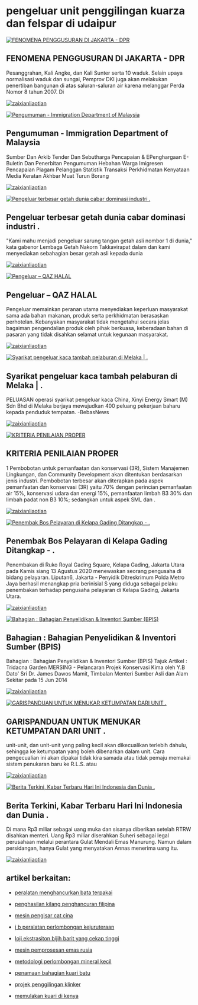 # pengeluar unit penggilingan kuarza dan felspar di udaipur
<a href="https://mnn.zoosnet.net/LR/Chatpre.aspx?id=MNN94995150&p=https://topgrinding.com/" target="_blank">![FENOMENA PENGGUSURAN DI JAKARTA - DPR](https://github.com/technlg/images/blob/main/7.jpg)</a>
## FENOMENA PENGGUSURAN DI JAKARTA - DPR
Pesanggrahan, Kali Angke, dan Kali Sunter serta 10 waduk. Selain upaya normalisasi waduk dan sungai, Pemprov DKI juga akan melakukan penertiban bangunan di atas saluran-saluran air karena melanggar Perda Nomor 8 tahun 2007. Di
<a href="https://mnn.zoosnet.net/LR/Chatpre.aspx?id=MNN94995150&p=https://topgrinding.com/" target="_blank"><img src="https://github.com/technlg/images/raw/main/chat11.jpg" alt="zaixianliaotian"/></a><a href="//whatsapp.shibangsoft.com/WhatsApp.php" ><img src="https://github.com/technlg/images/raw/main/chat11.png" alt=""></a>
<a href="https://mnn.zoosnet.net/LR/Chatpre.aspx?id=MNN94995150&p=https://topgrinding.com/" target="_blank">![Pengumuman - Immigration Department of Malaysia](https://github.com/technlg/images/blob/main/24.jpg)</a>
## Pengumuman - Immigration Department of Malaysia
Sumber Dan Arkib Tender Dan Sebutharga Pencapaian & EPenghargaan E-Buletin Dan Penerbitan Pengumuman Hebahan Warga Imigresen Pencapaian Piagam Pelanggan Statistik Transaksi Perkhidmatan Kenyataan Media Keratan Akhbar Muat Turun Borang
<a href="https://mnn.zoosnet.net/LR/Chatpre.aspx?id=MNN94995150&p=https://topgrinding.com/" target="_blank"><img src="https://github.com/technlg/images/raw/main/chat11.jpg" alt="zaixianliaotian"/></a><a href="//whatsapp.shibangsoft.com/WhatsApp.php" ><img src="https://github.com/technlg/images/raw/main/chat11.png" alt=""></a>
<a href="https://mnn.zoosnet.net/LR/Chatpre.aspx?id=MNN94995150&p=https://topgrinding.com/" target="_blank">![Pengeluar terbesar getah dunia cabar dominasi industri .](https://github.com/technlg/images/blob/main/60.jpg)</a>
## Pengeluar terbesar getah dunia cabar dominasi industri .
"Kami mahu menjadi pengeluar sarung tangan getah asli nombor 1 di dunia," kata gabenor Lembaga Getah Nakorn Takkavirapat dalam  dan kami menyediakan sebahagian besar getah asli kepada dunia 
<a href="https://mnn.zoosnet.net/LR/Chatpre.aspx?id=MNN94995150&p=https://topgrinding.com/" target="_blank"><img src="https://github.com/technlg/images/raw/main/chat11.jpg" alt="zaixianliaotian"/></a><a href="//whatsapp.shibangsoft.com/WhatsApp.php" ><img src="https://github.com/technlg/images/raw/main/chat11.png" alt=""></a>
<a href="https://mnn.zoosnet.net/LR/Chatpre.aspx?id=MNN94995150&p=https://topgrinding.com/" target="_blank">![Pengeluar – QAZ HALAL](https://github.com/technlg/images/blob/main/61.jpg)</a>
## Pengeluar – QAZ HALAL
Pengeluar memainkan peranan utama menyediakan keperluan masyarakat sama ada bahan makanan, produk serta perkhidmatan berasaskan perhotelan. Kebanyakan masyarakat tidak mengetahui secara jelas bagaiman pengendalian produk oleh pihak berkuasa, keberadaan bahan di pasaran yang tidak disahkan selamat untuk kegunaan masyarakat.
<a href="https://mnn.zoosnet.net/LR/Chatpre.aspx?id=MNN94995150&p=https://topgrinding.com/" target="_blank"><img src="https://github.com/technlg/images/raw/main/chat11.jpg" alt="zaixianliaotian"/></a><a href="//whatsapp.shibangsoft.com/WhatsApp.php" ><img src="https://github.com/technlg/images/raw/main/chat11.png" alt=""></a>
<a href="https://mnn.zoosnet.net/LR/Chatpre.aspx?id=MNN94995150&p=https://topgrinding.com/" target="_blank">![Syarikat pengeluar kaca tambah pelaburan di Melaka | .](https://github.com/technlg/images/blob/main/46.jpg)</a>
## Syarikat pengeluar kaca tambah pelaburan di Melaka | .
PELUASAN operasi syarikat pengeluar kaca China, Xinyi Energy Smart (M) Sdn Bhd di Melaka berjaya mewujudkan 400 peluang pekerjaan baharu kepada penduduk tempatan. -BebasNews
<a href="https://mnn.zoosnet.net/LR/Chatpre.aspx?id=MNN94995150&p=https://topgrinding.com/" target="_blank"><img src="https://github.com/technlg/images/raw/main/chat11.jpg" alt="zaixianliaotian"/></a><a href="//whatsapp.shibangsoft.com/WhatsApp.php" ><img src="https://github.com/technlg/images/raw/main/chat11.png" alt=""></a>
<a href="https://mnn.zoosnet.net/LR/Chatpre.aspx?id=MNN94995150&p=https://topgrinding.com/" target="_blank">![KRITERIA PENILAIAN PROPER](https://github.com/technlg/images/blob/main/48.jpg)</a>
## KRITERIA PENILAIAN PROPER
1 Pembobotan untuk pemanfaatan dan konservasi (3R), Sistem Manajemen Lingkungan, dan Community Development akan ditentukan berdasarkan jenis industri. Pembobotan terbesar akan diterapkan pada aspek pemanfaatan dan konservasi (3R) yaitu 70% dengan perincian pemanfaatan air 15%, konservasi udara dan energi 15%, pemanfaatan limbah B3 30% dan limbah padat non B3 10%; sedangkan untuk aspek SML dan .
<a href="https://mnn.zoosnet.net/LR/Chatpre.aspx?id=MNN94995150&p=https://topgrinding.com/" target="_blank"><img src="https://github.com/technlg/images/raw/main/chat11.jpg" alt="zaixianliaotian"/></a><a href="//whatsapp.shibangsoft.com/WhatsApp.php" ><img src="https://github.com/technlg/images/raw/main/chat11.png" alt=""></a>
<a href="https://mnn.zoosnet.net/LR/Chatpre.aspx?id=MNN94995150&p=https://topgrinding.com/" target="_blank">![Penembak Bos Pelayaran di Kelapa Gading Ditangkap - .](https://github.com/technlg/images/blob/main/59.jpg)</a>
## Penembak Bos Pelayaran di Kelapa Gading Ditangkap - .
Penembakan di Ruko Royal Gading Square, Kelapa Gading, Jakarta Utara pada Kamis siang 13 Agustus 2020 menewaskan seorang pengusaha di bidang pelayaran. Liputan6, Jakarta - Penyidik Ditreskrimum Polda Metro Jaya berhasil menangkap pria berinisial S yang diduga sebagai pelaku penembakan terhadap pengusaha pelayaran di Kelapa Gading, Jakarta Utara.
<a href="https://mnn.zoosnet.net/LR/Chatpre.aspx?id=MNN94995150&p=https://topgrinding.com/" target="_blank"><img src="https://github.com/technlg/images/raw/main/chat11.jpg" alt="zaixianliaotian"/></a><a href="//whatsapp.shibangsoft.com/WhatsApp.php" ><img src="https://github.com/technlg/images/raw/main/chat11.png" alt=""></a>
<a href="https://mnn.zoosnet.net/LR/Chatpre.aspx?id=MNN94995150&p=https://topgrinding.com/" target="_blank">![Bahagian : Bahagian Penyelidikan & Inventori Sumber (BPIS)](https://github.com/technlg/images/blob/main/7.jpg)</a>
## Bahagian : Bahagian Penyelidikan & Inventori Sumber (BPIS)
Bahagian : Bahagian Penyelidikan & Inventori Sumber (BPIS) Tajuk Artikel : Tridacna Garden MERSING - Pelancaran Projek Konservasi Kima oleh Y.B Dato' Sri Dr. James Dawos Mamit, Timbalan Menteri Sumber Asli dan Alam Sekitar pada 15 Jun 2014
<a href="https://mnn.zoosnet.net/LR/Chatpre.aspx?id=MNN94995150&p=https://topgrinding.com/" target="_blank"><img src="https://github.com/technlg/images/raw/main/chat11.jpg" alt="zaixianliaotian"/></a><a href="//whatsapp.shibangsoft.com/WhatsApp.php" ><img src="https://github.com/technlg/images/raw/main/chat11.png" alt=""></a>
<a href="https://mnn.zoosnet.net/LR/Chatpre.aspx?id=MNN94995150&p=https://topgrinding.com/" target="_blank">![GARISPANDUAN UNTUK MENUKAR KETUMPATAN DARI UNIT .](https://github.com/technlg/images/blob/main/64.jpg)</a>
## GARISPANDUAN UNTUK MENUKAR KETUMPATAN DARI UNIT .
unit-unit, dan unit-unit yang paling kecil akan dikecualikan terlebih dahulu, sehingga ke ketumpatan yang boleh dibenarkan dalam unit. Cara pengecualian ini akan dipakai tidak kira samada atau tidak pemaju memakai sistem penukaran baru ke R.L.S. atau 
<a href="https://mnn.zoosnet.net/LR/Chatpre.aspx?id=MNN94995150&p=https://topgrinding.com/" target="_blank"><img src="https://github.com/technlg/images/raw/main/chat11.jpg" alt="zaixianliaotian"/></a><a href="//whatsapp.shibangsoft.com/WhatsApp.php" ><img src="https://github.com/technlg/images/raw/main/chat11.png" alt=""></a>
<a href="https://mnn.zoosnet.net/LR/Chatpre.aspx?id=MNN94995150&p=https://topgrinding.com/" target="_blank">![Berita Terkini, Kabar Terbaru Hari Ini Indonesia dan Dunia .](https://github.com/technlg/images/blob/main/53.jpg)</a>
## Berita Terkini, Kabar Terbaru Hari Ini Indonesia dan Dunia .
Di mana Rp3 miliar sebagai uang muka dan sisanya diberikan setelah RTRW disahkan menteri. Uang Rp3 miliar diserahkan Suheri sebagai legal perusahaan melalui perantara Gulat Mendali Emas Manurung. Namun dalam persidangan, hanya Gulat yang menyatakan Annas menerima uang itu.
<a href="https://mnn.zoosnet.net/LR/Chatpre.aspx?id=MNN94995150&p=https://topgrinding.com/" target="_blank"><img src="https://github.com/technlg/images/raw/main/chat11.jpg" alt="zaixianliaotian"/></a><a href="//whatsapp.shibangsoft.com/WhatsApp.php" ><img src="https://github.com/technlg/images/raw/main/chat11.png" alt=""></a>
## artikel berkaitan:
* [peralatan menghancurkan bata terpakai](peralatan%20menghancurkan%20bata%20terpakai.md)
* [penghasilan kilang penghancuran filipina](penghasilan%20kilang%20penghancuran%20filipina.md)
* [mesin pengisar cat cina](mesin%20pengisar%20cat%20cina.md)
* [j b peralatan perlombongan kejuruteraan](j%20b%20peralatan%20perlombongan%20kejuruteraan.md)
* [loji ekstrasiton bijih barit yang cekap tinggi](loji%20ekstrasiton%20bijih%20barit%20yang%20cekap%20tinggi.md)
* [mesin pemprosesan emas rusia](mesin%20pemprosesan%20emas%20rusia.md)
* [metodologi perlombongan mineral kecil](metodologi%20perlombongan%20mineral%20kecil.md)
* [penamaan bahagian kuari batu](penamaan%20bahagian%20kuari%20batu.md)
* [projek penggilingan klinker](projek%20penggilingan%20klinker.md)
* [memulakan kuari di kenya](memulakan%20kuari%20di%20kenya.md)
